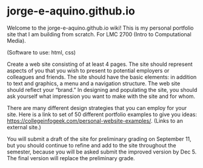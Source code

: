 # jorge-e-aquino.github.io

Welcome to the jorge-e-aquino.github.io wiki!
This is my personal portfolio site that I am building from scratch.
For LMC 2700 (Intro to Computational Media).

(Software to use: html, css)

Create a web site consisting of at least 4 pages. The site should represent aspects of you that you wish to present to potential employers or colleagues and friends. The site should have the basic elements: in addition to text and graphics, a menu and a navigation structure. The web site should reflect your “brand.” In designing and populating the site, you should ask yourself what impression you want to make with the site and for whom.

There are many different design strategies that you can employ for your site. Here is a link to set of 50 different portfolio examples to give you ideas: https://collegeinfogeek.com/personal-website-examples/. (Links to an external site.)

You will submit a draft of the site for preliminary grading on September 11, but you should continue to refine and add to the site throughout the semester, because you will be asked submit the improved version by Dec 5. The final version will replace the preliminary grade.
